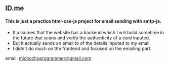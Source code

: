 ## ID.me

#### This is just a practice html-css-js project for email sending with smtp-js.

* It assumes that the website has a backend which I will build sometime in the future that scans and verify the authenticity of a card inputed.
* But it actually sends an email to of the details inputed to my email.
* I didn't do much on the frontend and focused on the emailing part.

email: michochoprogrammer@gmail.com
